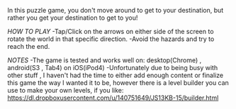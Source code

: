 In this puzzle game, you don't move around to get to your destination, but rather you get your destination to get to you!

*HOW TO PLAY*
-Tap/Click on the arrows on either side of the screen to rotate the world in that specific direction.
-Avoid the hazards and try to reach the end.

*NOTES*
-The game is tested and works well on:
desktop(Chrome) , android(S3 , Tab4) on iOS(iPod4)
-Unfortunately due to being busy with other stuff , I haven't had the time to either add enough content or finalize this game the way I wanted it to be, however there is a level builder you can use to make your own levels, if you like:
https://dl.dropboxusercontent.com/u/140751649/JS13KB-15/builder.html